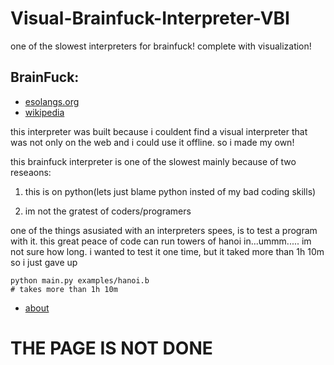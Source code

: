 # Visual-Brainfuck-Interpreter-VBI
one of the slowest interpreters for brainfuck! complete with visualization!

## BrainFuck:
* [esolangs.org](https://esolangs.org/wiki/Brainfuck)
* [wikipedia](https://en.wikipedia.org/wiki/Brainfuck)


this interpreter was built because i couldent find a visual interpreter that was not only on the web and i could use it offline. so i made my own!


this brainfuck interpreter is one of the slowest mainly because of two reseaons:

1) this is on python(lets just blame python insted of my bad coding skills)

2) im not the gratest of coders/programers

one of the things asusiated with an interpreters spees, is to test a program with it.
this great peace  of code can run towers of hanoi in...ummm..... im not sure how long. i wanted to test it one time, but it taked more than 1h 10m so i just gave up

```
python main.py examples/hanoi.b
# takes more than 1h 10m
```


* [about](https://www.google.com)


# THE PAGE IS NOT DONE
